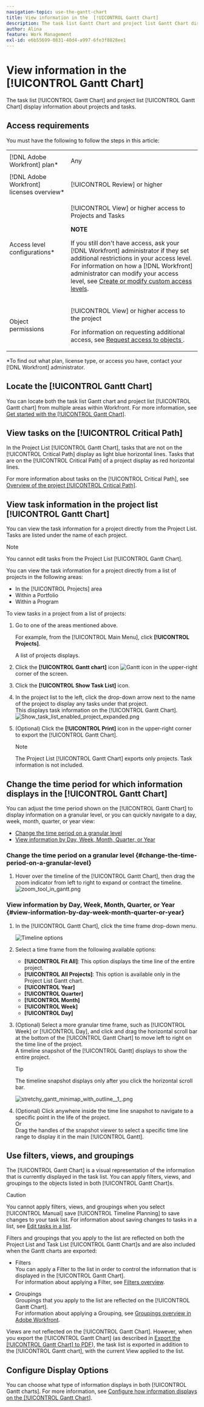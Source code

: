 ```yaml
---
navigation-topic: use-the-gantt-chart
title: View information in the  [!UICONTROL Gantt Chart]
description: The task list Gantt Chart and project list Gantt Chart display information about projects and tasks.
author: Alina
feature: Work Management
exl-id: e6b55699-0831-40d4-a997-6fe3f8828ee1
---
```

# View information in the  [!UICONTROL Gantt Chart]

The task list [!UICONTROL Gantt Chart] and project list [!UICONTROL Gantt Chart] display information about projects and tasks.

## Access requirements

You must have the following to follow the steps in this article:

<table style="table-layout:auto"> 
 <col> 
 <col> 
 <tbody> 
  <tr> 
   <td role="rowheader">[!DNL Adobe Workfront] plan*</td> 
   <td> <p>Any </p> </td> 
  </tr> 
  <tr> 
   <td role="rowheader">[!DNL Adobe Workfront] licenses overview*</td> 
   <td> <p>[!UICONTROL Review] or higher</p> </td> 
  </tr> 
  <tr> 
   <td role="rowheader">Access level configurations*</td> 
   <td> <p>[!UICONTROL View] or higher access to Projects and Tasks</p> <p><b>NOTE</b>

If you still don't have access, ask your [!DNL Workfront] administrator if they set additional restrictions in your access level. For information on how a [!DNL Workfront] administrator can modify your access level, see <a href="../../../administration-and-setup/add-users/configure-and-grant-access/create-modify-access-levels.md" class="MCXref xref">Create or modify custom access levels</a>.</p> </td>
</tr> 
  <tr> 
   <td role="rowheader">Object permissions</td> 
   <td> <p>[!UICONTROL View] or higher access to the project</p> <p>For information on requesting additional access, see <a href="../../../workfront-basics/grant-and-request-access-to-objects/request-access.md" class="MCXref xref">Request access to objects </a>.</p> </td> 
  </tr> 
 </tbody> 
</table>

&#42;To find out what plan, license type, or access you have, contact your [!DNL Workfront] administrator.

## Locate the  [!UICONTROL Gantt Chart]

You can locate both the task list Gantt chart and project list [!UICONTROL Gantt chart] from multiple areas within Workfront. For more information, see [Get started with the [!UICONTROL Gantt Chart]](../../../manage-work/gantt-chart/use-the-gantt-chart/get-started-with-gantt.md).

## View tasks on the [!UICONTROL Critical Path]

In the Project List [!UICONTROL Gantt Chart], tasks that are not on the [!UICONTROL Critical Path] display as light blue horizontal lines. Tasks that are on the [!UICONTROL Critical Path] of a project display as red horizontal lines.

For more information about tasks on the [!UICONTROL Critical Path], see [Overview of the project [!UICONTROL Critical Path]](../../../manage-work/tasks/manage-tasks/critical-path.md).

## View task information in the project list [!UICONTROL Gantt Chart]

You can view the task information for a project directly from the Project List. Tasks are listed under the name of each project.

>[!NOTE]
>
>You cannot edit tasks from the Project List [!UICONTROL Gantt Chart]. 

You can view the task information for a project directly from a list of projects in the following areas:

* In the [!UICONTROL Projects] area
* Within a Portfolio
* Within a Program

To view tasks in a project from a list of projects:

1. Go to one of the areas mentioned above.

   For example, from the [!UICONTROL Main Menu], click **[!UICONTROL Projects]**.

   A list of projects displays.

1. Click the **[!UICONTROL Gantt chart]** icon ![Gantt icon](assets/gantt-icon-nwe.png) in the upper-right corner of the screen.

   <!--
   <p data-mc-conditions="QuicksilverOrClassic.Draft mode">(NOTE: images conditioned for classic and nwe) <br></p>
   -->

1. Click the **[!UICONTROL Show Task List]** icon.

1. In the project list to the left, click the drop-down arrow next to the name of the project to display any tasks under that project.\
   This displays task information on the  [!UICONTROL Gantt Chart].\
   ![Show_task_list_enabled_project_expanded.png](assets/show-task-list-enabled-project-expanded-350x78.png)

1. (Optional) Click the **[!UICONTROL Print]** icon in the upper-right corner to export the [!UICONTROL Gantt Chart].

   >[!NOTE]
   >
   >The Project List [!UICONTROL Gantt Chart] exports only projects. Task information is not included.

## Change the time period for which information displays in the [!UICONTROL Gantt Chart]

You can adjust the time period shown on the [!UICONTROL Gantt Chart] to display information on a granular level, or you can quickly navigate to a day, week, month, quarter, or year view: 

* [Change the time period on a granular level](#change-the-time-period-on-a-granular-level)
* [View information by Day, Week, Month, Quarter, or Year](#view-information-by-day-week-month-quarter-or-year)

### Change the time period on a granular level {#change-the-time-period-on-a-granular-level}

1. Hover over the timeline of the  [!UICONTROL Gantt Chart], then drag the zoom indicator from left to right to expand or contract the timeline.\
   ![zoom_tool_in_gantt.png](assets/zoom-tool-in-gantt-350x180.png)

### View information by Day, Week, Month, Quarter, or Year {#view-information-by-day-week-month-quarter-or-year}

1. In the  [!UICONTROL Gantt Chart], click the time frame drop-down menu.

   ![Timeline options](assets/timeline-options.png)

1. Select a time frame from the following available options:

   * **[!UICONTROL Fit All]**: This option displays the time line of the entire project.
   * **[!UICONTROL All Projects]**: This option is available only in the Project List Gantt chart.
   * **[!UICONTROL Year]**
   * **[!UICONTROL Quarter]**
   * **[!UICONTROL Month]**
   * **[!UICONTROL Week]**
   * **[!UICONTROL Day]**

1. (Optional) Select a more granular time frame, such as [!UICONTROL Week] or [!UICONTROL Day], and click and drag the horizontal scroll bar at the bottom of the  [!UICONTROL Gantt Chart] to move left to right on the time line of the project.\
   A timeline snapshot of the [!UICONTROL Gantt] displays to show the entire project.

   >[!TIP]
   >
   >The timeline snapshot displays only after you click the horizontal scroll bar.

   ![stretchy_gantt_minimap_with_outline__1_.png](assets/stretchy-gantt-minimap-with-outline--1--350x140.png)

1. (Optional) Click anywhere inside the time line snapshot to navigate to a specific point in the life of the project.\
   Or\
   Drag the handles of the snapshot viewer to select a specific time line range to display it in the main [!UICONTROL Gantt]. 

## Use filters, views, and groupings

The [!UICONTROL Gantt Chart] is a visual representation of the information that is currently displayed in the task list. You can apply filters, views, and groupings to the objects listed in both [!UICONTROL Gantt Chart]s. 

>[!CAUTION]
>
>You cannot apply filters, views, and groupings when you select [!UICONTROL Manual] save [!UICONTROL Timeline Planning] to save changes to your task list. For information about saving changes to tasks in a list, see [Edit tasks in a list](../../../manage-work/tasks/manage-tasks/edit-tasks-in-a-list.md).

Filters and groupings that you apply to the list are reflected on both the Project List and Task List  [!UICONTROL Gantt Chart]s and are also included when the Gantt charts are exported:

* Filters\
   You can apply a Filter to the list in order to control the information that is displayed in the [!UICONTROL Gantt Chart].\
   For information about applying a Filter, see  [Filters overview](../../../reports-and-dashboards/reports/reporting-elements/filters-overview.md).

* Groupings\
   Groupings that you apply to the list are reflected on the [!UICONTROL Gantt Chart].\
   For information about applying a Grouping, see  [Groupings overview in Adobe Workfront](../../../reports-and-dashboards/reports/reporting-elements/groupings-overview.md).

Views are not reflected on the [!UICONTROL Gantt Chart]. However, when you export the [!UICONTROL Gantt Chart] (as described in  [Export the [!UICONTROL Gantt Chart] to PDF](../../../manage-work/gantt-chart/use-the-gantt-chart/export-gantt-chart-to-pdf.md)), the task list is exported in addition to the [!UICONTROL Gantt chart], with the current View applied to the list.

## Configure Display Options

You can choose what type of information displays in both [!UICONTROL Gantt charts]. For more information, see [Configure how information displays on the [!UICONTROL Gantt Chart]](../../../manage-work/gantt-chart/use-the-gantt-chart/configure-info-on-gantt-chart.md).
